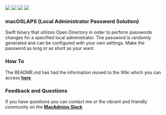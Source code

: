 ![](https://img.shields.io/github/v/release/joshua-d-miller/macOSLAPS)&nbsp;![](https://img.shields.io/github/downloads/joshua-d-miller/macOSLAPS/latest/total)&nbsp;![](https://img.shields.io/badge/macOS-10.13%2B-success)&nbsp;![](https://img.shields.io/github/license/joshua-d-miller/macOSLAPS)
### macOSLAPS (Local Administrator Password Solution)
Swift binary that utilizes Open Directory in order to perform passwords changes for a specified local administrator. The password is randomly generated and can be configured with your own settings. Make the password as long or as short as your want.

### How To
The README.md has had the information moved to the Wiki which you can access **[here](https://www.github.com/joshua-d-miller/macOSLAPS/wiki)**

### Feedback and Questions
If you have questions you can contact me or the vibrant and friendly community on the **[MacAdmins Slack](https://macadmins.org)**

